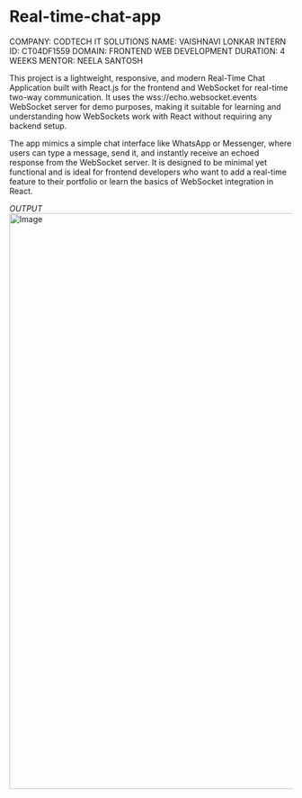 # Real-time-chat-app
COMPANY: CODTECH IT SOLUTIONS
NAME: VAISHNAVI LONKAR
INTERN ID: CT04DF1559
DOMAIN: FRONTEND WEB DEVELOPMENT
DURATION: 4 WEEKS
MENTOR: NEELA SANTOSH

This project is a lightweight, responsive, and modern Real-Time Chat Application built with React.js for the frontend and WebSocket for real-time two-way communication. It uses the wss://echo.websocket.events WebSocket server for demo purposes, making it suitable for learning and understanding how WebSockets work with React without requiring any backend setup.

The app mimics a simple chat interface like WhatsApp or Messenger, where users can type a message, send it, and instantly receive an echoed response from the WebSocket server. It is designed to be minimal yet functional and is ideal for frontend developers who want to add a real-time feature to their portfolio or learn the basics of WebSocket integration in React.

*OUTPUT*
<img width="1024" height="1024" alt="Image" src="https://github.com/user-attachments/assets/39d3ae22-2423-491d-a393-fefcd39674b3" />
